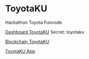 # ToyotaKU
Hackathon Toyota Funcode

[Dashboard ToyotaKU](https://toyotaku.web.app/)
Secret: toyotaku


[Blockchain ToyotaKU](https://toyota-ku.web.app/)


[ToyotaKU App](https://appdistribution.firebase.dev/i/sd9Ma74g)